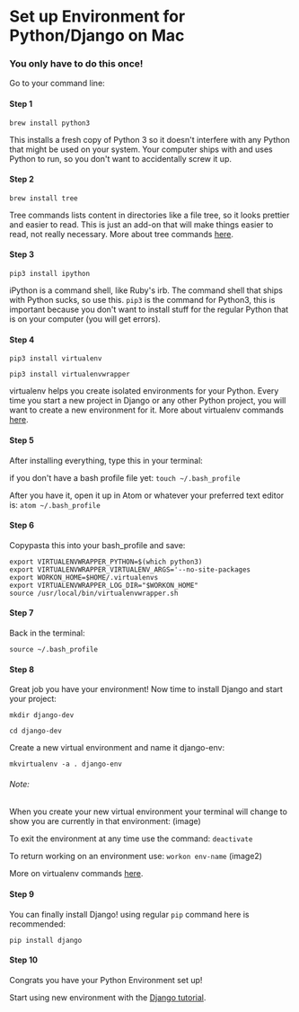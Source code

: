 # Set up Environment for Python/Django on Mac

### You only have to do this once!

Go to your command line:

#### Step 1
`brew install python3`

This installs a fresh copy of Python 3 so it doesn't interfere with any Python that might be used on your system. Your computer ships with and uses Python to run, so you don't want to accidentally screw it up.

#### Step 2
`brew install tree`

Tree commands lists content in directories like a file tree, so it looks prettier and easier to read. This is just an add-on that will make things easier to read, not really necessary. More about tree commands [here](http://www.computerhope.com/unix/tree.htm).

#### Step 3
`pip3 install ipython`

iPython is a command shell, like Ruby's irb. The command shell that ships with Python sucks, so use this.
`pip3` is the command for Python3, this is important because you don't want to install stuff for the regular Python that is on your computer (you will get errors).

#### Step 4
`pip3 install virtualenv`

`pip3 install virtualenvwrapper`

virtualenv helps you create isolated environments for your Python. Every time you start a new project in Django or any other Python project, you will want to create a new environment for it. More about virtualenv commands [here](http://docs.python-guide.org/en/latest/dev/virtualenvs/).

#### Step 5
After installing everything, type this in your terminal:

if you don't have a bash profile file yet:
`touch ~/.bash_profile`

After you have it, open it up in Atom or whatever your preferred text editor is:
`atom ~/.bash_profile`

#### Step 6
Copypasta this into your bash_profile and save:
```
export VIRTUALENVWRAPPER_PYTHON=$(which python3)
export VIRTUALENVWRAPPER_VIRTUALENV_ARGS='--no-site-packages
export WORKON_HOME=$HOME/.virtualenvs
export VIRTUALENVWRAPPER_LOG_DIR="$WORKON_HOME"
source /usr/local/bin/virtualenvwrapper.sh
```
#### Step 7 
Back in the terminal:

`source ~/.bash_profile`

#### Step 8

Great job you have your environment! Now time to install Django and start your project:

`mkdir django-dev`

`cd django-dev`

Create a new virtual environment and name it django-env:

`mkvirtualenv -a . django-env`

###### Note:
When you create your new virtual environment your terminal will change to show you are currently in that environment:
(image)

To exit the environment at any time use the command: `deactivate`

To return working on an environment use:
`workon env-name`
(image2)

More on virtualenv commands [here](http://virtualenvwrapper.readthedocs.io/en/latest/command_ref.html).

#### Step 9

You can finally install Django! using regular `pip` command here is recommended:

`pip install django`

#### Step 10
Congrats you have your Python Environment set up!

Start using new environment with the [Django tutorial](https://docs.djangoproject.com/en/1.10/intro/tutorial01/).

